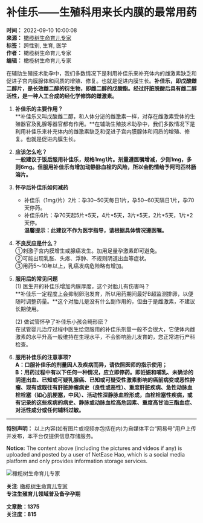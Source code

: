 # 补佳乐——生殖科用来长内膜的最常用药

**时间：** 2022-09-10 10:00:08  
**来源：** [橄榄树生命育儿专家](https://www.163.com/dy/media/T1599225160145.html)  
**标签：** 跨性别, 生育, 医学  
**作者：** 橄榄树生命育儿专家  
**编辑：** 橄榄树生命育儿专家  

在辅助生殖技术助孕中，我们多数情况下是利用补佳乐来补充体内的雌激素缺乏和促进子宫内膜腺体和间质的增殖、修复。也就是促进内膜生长。**补佳乐，即戊酸雌二醇片，是长效雌二醇的衍生物，即雌二醇的戊酸酯。经过肝脏脱酸后具有雌二醇活性，是一种人工合成的经化学修饰的雌激素。**

1. **补佳乐的主要作用？**  
   **补佳乐又叫戊酸雌二醇，和人体分泌的雌激素一样，对存在雌激素受体的生殖器官及乳腺等器官都有作用。**在辅助生殖技术助孕中，我们多数情况下是利用补佳乐来补充体内的雌激素缺乏和促进子宫内膜腺体和间质的增殖、修复。也就是促进内膜生长。

2. **应该怎么吃？**  
   **一般建议于饭后服用补佳乐，规格1mg1片。剂量遵医嘱增减，少则1mg，多则6mg。但服用补佳乐有增加动静脉血栓的风险，所以会酌情给予阿司匹林肠溶片。**   

3. **怀孕后补佳乐如何减药**  
   - 补佳乐（1mg/片）2片：孕30~50天每日1片，孕50~60天隔日1片，孕70天停药。
   - 补佳乐6片：孕70天起5片\*5天，4片\*5天，3片\*5天，2片\*5天，1片\*2天停。  
   **温馨提示：此建议不作为医学指导，请根据具体情况遵医嘱。**

4. **不良反应是什么？**  
   ①刺激子宫内膜增生或腺癌发生。加用足量孕激素即可避免。  
   ②可能出现乳胀、头疼、浮肿、不规则阴道出血等症状。  
   ③用药5～10年以上，乳癌发病危险略有增加。  

5. **服用后的常见问题**  
   (1) 医生开的补佳乐增加内膜厚度，这个对胎儿有伤害吗？  
   **补佳乐一定程度上会抑制卵泡发育，所以用药期间最好B超监测排卵，以便随时调整药量。**这个对胎儿是没有什么副作用的，但由于是雌激素，不建议长期使用。  

   (2) 做试管怀孕了补佳乐小孩会畸形麽？  
   在试管婴儿治疗过程中医生给您服用的补佳乐剂量一般不会很大，它使体内雌激素的水平升高一般维持在生理水平，不会影响胎儿发育的，您正常进行产科检查。  

6. **服用补佳乐的注意事项?**  
   **A：口服补佳乐的剂量因人及疾病而异，请依照医师的指示使用；**  
   **B：用药过程中有以下任何一种情况，应立即停药。即妊娠和哺乳、未确诊的阴道出血、已知或可疑乳腺癌、已知或可疑受性激素影响的癌前病变或恶性肿瘤、现有或既往有肝脏肿瘤病史（良性或恶性）、重度肝脏疾病、急性动脉血栓栓塞（如心肌梗塞，中风）、活动性深静脉血栓形成，血栓栓塞性疾病，或有记录的这些疾病的病史、静脉或动脉血栓高危因素、重度高甘油三酯血症、对活性成分或任何辅料过敏。**

---

**特别声明：** 以上内容(如有图片或视频亦包括在内)为自媒体平台“网易号”用户上传并发布，本平台仅提供信息存储服务。

**Notice:** The content above (including the pictures and videos if any) is uploaded and posted by a user of NetEase Hao, which is a social media platform and only provides information storage services.  

![橄榄树生命育儿专家](https://nimg.ws.126.net/?url=http://dingyue.ws.126.net/2020/0904/e66739e4p00qg4xsi0018c000500050m.png&thumbnail=160y160&quality=80&type=jpg)  

**关注**: [橄榄树生命育儿专家](https://www.163.com/dy/media/T1599225160145.html)  
**专注生殖育儿领域普及备孕孕期**  

**文章数：1375**  
**关注度：815**